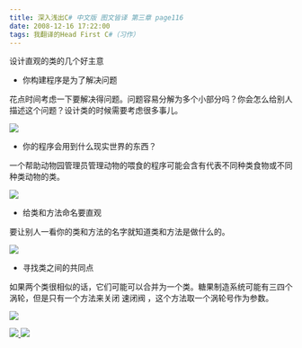 ```yaml
---
title: 深入浅出C# 中文版 图文皆译 第三章 page116
date: 2008-12-16 17:22:00
tags: 我翻译的Head First C#（习作）
---
```

设计直观的类的几个好主意

*  你构建程序是为了解决问题 

花点时间考虑一下要解决得问题。问题容易分解为多个小部分吗？你会怎么给别人描述这个问题？设计类的时候需要考虑很多事儿。

![](https://p-blog.csdn.net/images/p_blog_csdn_net/cuipengfei1/EntryImages/20081216/%E6%88%AA%E5%9B%BE00633650450248125000.jpg)

*  你的程序会用到什么现实世界的东西？ 

一个帮助动物园管理员管理动物的喂食的程序可能会含有代表不同种类食物或不同种类动物的类。

![](https://p-blog.csdn.net/images/p_blog_csdn_net/cuipengfei1/EntryImages/20081216/%E6%88%AA%E5%9B%BE01633650450248593750.jpg)

*  给类和方法命名要直观 

要让别人一看你的类和方法的名字就知道类和方法是做什么的。

![](https://p-blog.csdn.net/images/p_blog_csdn_net/cuipengfei1/EntryImages/20081216/%E6%88%AA%E5%9B%BE02633650450249218750.jpg)

*  寻找类之间的共同点 

如果两个类很相似的话，它们可能可以合并为一个类。糖果制造系统可能有三四个涡轮，但是只有一个方法来关闭  速闭阀  ，这个方法取一个涡轮号作为参数。

![](https://p-blog.csdn.net/images/p_blog_csdn_net/cuipengfei1/EntryImages/20081216/%E6%88%AA%E5%9B%BE03633650450249687500.jpg)



[ ![](https://profile.csdnimg.cn/5/2/5/3_cuipengfei1)
![](https://g.csdnimg.cn/static/user-reg-year/1x/11.png)
](https://blog.csdn.net/cuipengfei1)





